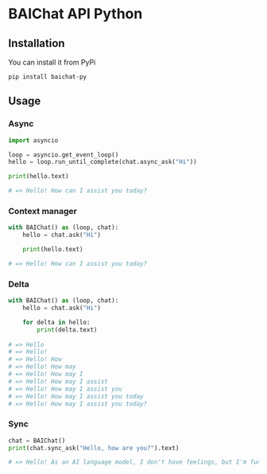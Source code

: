 # BAIChat API Python

## Installation

You can install it from PyPi

``` shell
pip install baichat-py
```

## Usage

### Async

``` python
import asyncio

loop = asyncio.get_event_loop() 
hello = loop.run_until_complete(chat.async_ask("Hi"))

print(hello.text)

# => Hello! How can I assist you today?
```

### Context manager

``` python
with BAIChat() as (loop, chat):
    hello = chat.ask("Hi")

    print(hello.text)

# => Hello! How can I assist you today?
```

### Delta

``` python
with BAIChat() as (loop, chat):
    hello = chat.ask("Hi")

    for delta in hello:
        print(delta.text)
    
# => Hello
# => Hello!
# => Hello! How
# => Hello! How may
# => Hello! How may I
# => Hello! How may I assist
# => Hello! How may I assist you
# => Hello! How may I assist you today
# => Hello! How may I assist you today?
```

### Sync

``` python
chat = BAIChat()
print(chat.sync_ask("Hello, how are you?").text)

# => Hello! As an AI language model, I don't have feelings, but I'm functioning properly and ready to assist you. How may I help you today?
```